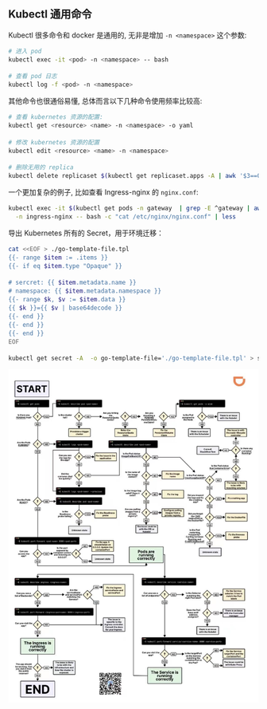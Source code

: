 <a name="ZD5Li"></a>
## Kubectl 通用命令
Kubectl 很多命令和 docker 是通用的, 无非是增加 `-n <namespace>` 这个参数:
```bash
# 进入 pod
kubectl exec -it <pod> -n <namespace> -- bash

# 查看 pod 日志
kubectl log -f <pod> -n <namespace>
```
其他命令也很通俗易懂, 总体而言以下几种命令使用频率比较高:
```bash
# 查看 kubernetes 资源的配置:
kubectl get <resource> <name> -n <namespace> -o yaml

# 修改 kubernetes 资源的配置
kubectl edit <resource> <name> -n <namespace>

# 删除无用的 replica
kubectl delete replicaset $(kubectl get replicaset.apps -A | awk '$3==0{printf "%s -n %s\n",$2,$1}')
```
一个更加复杂的例子, 比如查看 Ingress-nginx 的 `nginx.conf`:
```bash
kubectl exec -it $(kubectl get pods -n gateway  | grep -E ^gateway | awk '{print $1}') \
  -n ingress-nginx -- bash -c "cat /etc/nginx/nginx.conf" | less 
```
导出 Kubernetes 所有的 Secret，用于环境迁移：
```bash
cat <<EOF > ./go-template-file.tpl
{{- range $item := .items }}
{{- if eq $item.type "Opaque" }}

# sercret: {{ $item.metadata.name }}
# namespace: {{ $item.metadata.namespace }}
{{- range $k, $v := $item.data }}
{{ $k }}={{ $v | base64decode }}
{{- end }}
{{- end }}
{{- end }}
EOF

kubectl get secret -A  -o go-template-file='./go-template-file.tpl' > secrets.txt
```


![20211119211339.jpg](./../assets/1645168735400-7705f3f6-64a7-4bc3-a9e2-e8068f49d5f8.jpeg)
<a name="gzIoo"></a>
## 
